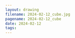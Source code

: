 ```yaml
---
layout: drawing
filename: 2024-02-12_cube.jpg
pagename: 2024-02-12_cube
date: 2024-02-12
tags:
---
```

